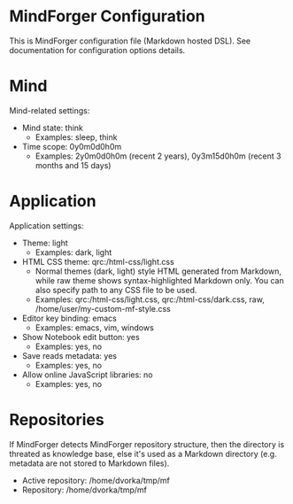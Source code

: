 # MindForger Configuration

This is MindForger configuration file (Markdown hosted DSL).
See documentation for configuration options details.

# Mind
Mind-related settings:

* Mind state: think
    * Examples: sleep, think
* Time scope: 0y0m0d0h0m
    * Examples: 2y0m0d0h0m (recent 2 years), 0y3m15d0h0m (recent 3 months and 15 days)

# Application
Application settings:

* Theme: light
    * Examples: dark, light
* HTML CSS theme: qrc:/html-css/light.css
    * Normal themes (dark, light) style HTML generated from Markdown,
      while raw theme shows syntax-highlighted Markdown only. You can
      also specify path to any CSS file to be used.
    * Examples: qrc:/html-css/light.css, qrc:/html-css/dark.css, raw, /home/user/my-custom-mf-style.css
* Editor key binding: emacs
    * Examples: emacs, vim, windows
* Show Notebook edit button: yes
    * Examples: yes, no
* Save reads metadata: yes
    * Examples: yes, no
* Allow online JavaScript libraries: no
    * Examples: yes, no

# Repositories
If MindForger detects MindForger repository structure, then the directory is
threated as knowledge base, else it's used as a Markdown directory (e.g. metadata
are not stored to Markdown files).

* Active repository: /home/dvorka/tmp/mf
* Repository: /home/dvorka/tmp/mf

